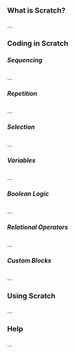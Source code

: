 ### What is Scratch?

...

### Coding in Scratch

##### Sequencing

...

##### Repetition

...

##### Selection

...

##### Variables

...

##### Boolean Logic

...

##### Relational Operators

...

##### Custom Blocks

...

### Using Scratch

...

### Help

...
